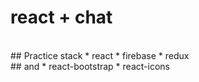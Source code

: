 # react + chat 

<br/>
## Practice stack
* react 
* firebase
* redux
 
<br/>
## and
* react-bootstrap
* react-icons